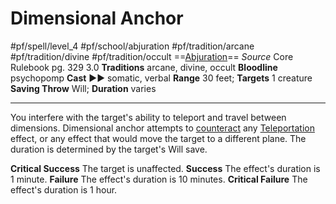 # Dimensional Anchor
#pf/spell/level_4 #pf/school/abjuration #pf/tradition/arcane #pf/tradition/divine #pf/tradition/occult
==[Abjuration](../../../Traits/Abjuration.md)==
*Source* Core Rulebook pg. 329 3.0
**Traditions** arcane, divine, occult
**Bloodline** psychopomp
**Cast** ►► somatic, verbal
**Range** 30 feet; **Targets** 1 creature
**Saving Throw** Will; **Duration** varies

---
You interfere with the target's ability to teleport and travel between dimensions. Dimensional anchor attempts to [counteract](../../../Rules/Counteracting.md) any [Teleportation](../../../Traits/Teleportation.md) effect, or any effect that would move the target to a different plane. The duration is determined by the target's Will save.

**Critical Success** The target is unaffected.
**Success** The effect's duration is 1 minute.
**Failure** The effect's duration is 10 minutes.
**Critical Failure** The effect's duration is 1 hour.